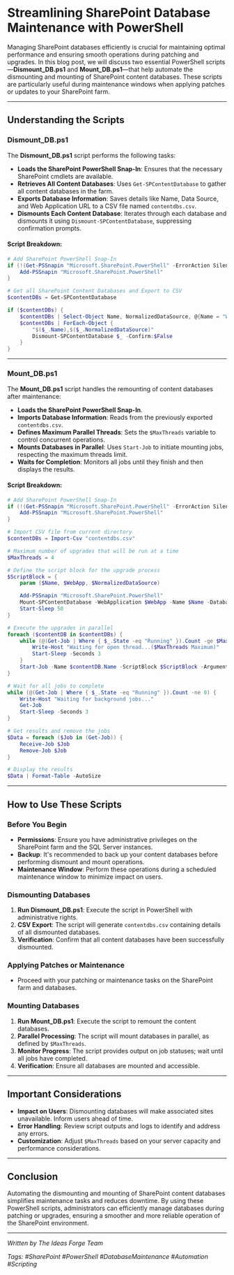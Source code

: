 # Streamlining SharePoint Database Maintenance with PowerShell  

Managing SharePoint databases efficiently is crucial for maintaining optimal performance and ensuring smooth operations during patching and upgrades. In this blog post, we will discuss two essential PowerShell scripts—**Dismount_DB.ps1** and **Mount_DB.ps1**—that help automate the dismounting and mounting of SharePoint content databases. These scripts are particularly useful during maintenance windows when applying patches or updates to your SharePoint farm.

<!--more-->

---

## Understanding the Scripts

### Dismount_DB.ps1

The **Dismount_DB.ps1** script performs the following tasks:

- **Loads the SharePoint PowerShell Snap-In**: Ensures that the necessary SharePoint cmdlets are available.
- **Retrieves All Content Databases**: Uses `Get-SPContentDatabase` to gather all content databases in the farm.
- **Exports Database Information**: Saves details like Name, Data Source, and Web Application URL to a CSV file named `contentdbs.csv`.
- **Dismounts Each Content Database**: Iterates through each database and dismounts it using `Dismount-SPContentDatabase`, suppressing confirmation prompts.

#### Script Breakdown:

```powershell
# Add SharePoint PowerShell Snap-In 
if (!(Get-PSSnapin "Microsoft.SharePoint.PowerShell" -ErrorAction SilentlyContinue)) {
    Add-PSSnapin "Microsoft.SharePoint.PowerShell"
}

# Get all SharePoint Content Databases and Export to CSV
$contentDBs = Get-SPContentDatabase

if ($contentDBs) {
    $contentDBs | Select-Object Name, NormalizedDataSource, @{Name = "WebApp"; Expression = {$_.WebApplication.Url}} | Export-Csv "contentdbs.csv" -NoTypeInformation -Force
    $contentDBs | ForEach-Object {
        "$($_.Name),$($_.NormalizedDataSource)"
        Dismount-SPContentDatabase $_ -Confirm:$False
    }
}
```

---

### Mount_DB.ps1

The **Mount_DB.ps1** script handles the remounting of content databases after maintenance:

- **Loads the SharePoint PowerShell Snap-In**.
- **Imports Database Information**: Reads from the previously exported `contentdbs.csv`.
- **Defines Maximum Parallel Threads**: Sets the `$MaxThreads` variable to control concurrent operations.
- **Mounts Databases in Parallel**: Uses `Start-Job` to initiate mounting jobs, respecting the maximum threads limit.
- **Waits for Completion**: Monitors all jobs until they finish and then displays the results.

#### Script Breakdown:

```powershell
# Add SharePoint PowerShell Snap-In 
if (!(Get-PSSnapin "Microsoft.SharePoint.PowerShell" -ErrorAction SilentlyContinue)) {
    Add-PSSnapin "Microsoft.SharePoint.PowerShell"
}

# Import CSV file from current directory
$contentDBs = Import-Csv "contentdbs.csv"

# Maximum number of upgrades that will be run at a time
$MaxThreads = 4

# Define the script block for the upgrade process
$ScriptBlock = {
    param ($Name, $WebApp, $NormalizedDataSource)

    Add-PSSnapin "Microsoft.SharePoint.PowerShell"
    Mount-SPContentDatabase -WebApplication $WebApp -Name $Name -DatabaseServer $NormalizedDataSource
    Start-Sleep 50
}

# Execute the upgrades in parallel
foreach ($contentDB in $contentDBs) {
    while (@(Get-Job | Where { $_.State -eq "Running" }).Count -ge $MaxThreads) {
        Write-Host "Waiting for open thread...($MaxThreads Maximum)"
        Start-Sleep -Seconds 3
    }
    Start-Job -Name $contentDB.Name -ScriptBlock $ScriptBlock -ArgumentList $contentDB.Name, $contentDB.WebApp, $contentDB.NormalizedDataSource
}

# Wait for all jobs to complete
while (@(Get-Job | Where { $_.State -eq "Running" }).Count -ne 0) {
    Write-Host "Waiting for background jobs..."
    Get-Job
    Start-Sleep -Seconds 3
}

# Get results and remove the jobs
$Data = foreach ($Job in (Get-Job)) {
    Receive-Job $Job
    Remove-Job $Job
}

# Display the results
$Data | Format-Table -AutoSize
```

---

## How to Use These Scripts

### Before You Begin

- **Permissions**: Ensure you have administrative privileges on the SharePoint farm and the SQL Server instances.
- **Backup**: It's recommended to back up your content databases before performing dismount and mount operations.
- **Maintenance Window**: Perform these operations during a scheduled maintenance window to minimize impact on users.

### Dismounting Databases

1. **Run Dismount_DB.ps1**: Execute the script in PowerShell with administrative rights.
2. **CSV Export**: The script will generate `contentdbs.csv` containing details of all dismounted databases.
3. **Verification**: Confirm that all content databases have been successfully dismounted.

### Applying Patches or Maintenance

- Proceed with your patching or maintenance tasks on the SharePoint farm and databases.

### Mounting Databases

1. **Run Mount_DB.ps1**: Execute the script to remount the content databases.
2. **Parallel Processing**: The script will mount databases in parallel, as defined by `$MaxThreads`.
3. **Monitor Progress**: The script provides output on job statuses; wait until all jobs have completed.
4. **Verification**: Ensure all databases are mounted and accessible.

---

## Important Considerations

- **Impact on Users**: Dismounting databases will make associated sites unavailable. Inform users ahead of time.
- **Error Handling**: Review script outputs and logs to identify and address any errors.
- **Customization**: Adjust `$MaxThreads` based on your server capacity and performance considerations.

---

## Conclusion

Automating the dismounting and mounting of SharePoint content databases simplifies maintenance tasks and reduces downtime. By using these PowerShell scripts, administrators can efficiently manage databases during patching or upgrades, ensuring a smoother and more reliable operation of the SharePoint environment.

---

*Written by The Ideas Forge Team*

*Tags: #SharePoint #PowerShell #DatabaseMaintenance #Automation #Scripting*
